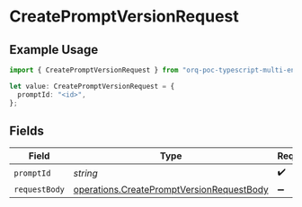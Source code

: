 # CreatePromptVersionRequest

## Example Usage

```typescript
import { CreatePromptVersionRequest } from "orq-poc-typescript-multi-env-version/models/operations";

let value: CreatePromptVersionRequest = {
  promptId: "<id>",
};
```

## Fields

| Field                                                                                                  | Type                                                                                                   | Required                                                                                               | Description                                                                                            |
| ------------------------------------------------------------------------------------------------------ | ------------------------------------------------------------------------------------------------------ | ------------------------------------------------------------------------------------------------------ | ------------------------------------------------------------------------------------------------------ |
| `promptId`                                                                                             | *string*                                                                                               | :heavy_check_mark:                                                                                     | Prompt ID                                                                                              |
| `requestBody`                                                                                          | [operations.CreatePromptVersionRequestBody](../../models/operations/createpromptversionrequestbody.md) | :heavy_minus_sign:                                                                                     | N/A                                                                                                    |